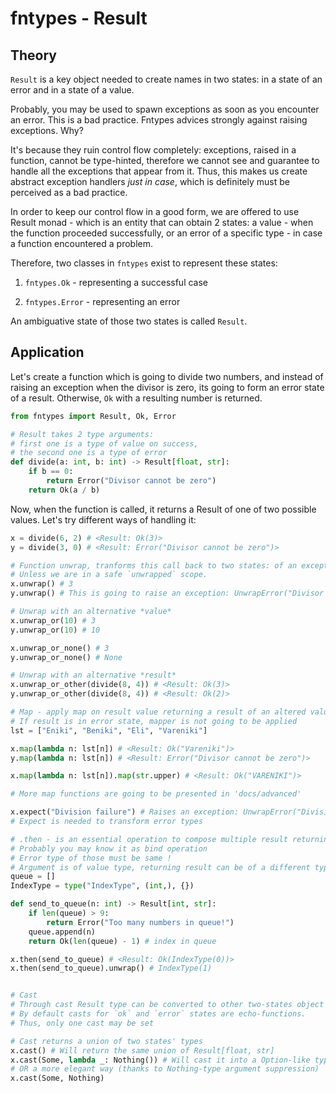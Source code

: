 # fntypes - Result

## Theory

`Result` is a key object needed to create names in two states: in a state of an error and in a state of a value.

Probably, you may be used to spawn exceptions as soon as you encounter an error. This is a bad practice. Fntypes advices strongly against raising exceptions. Why?

It's because they ruin control flow completely: exceptions, raised in a function, cannot be type-hinted, therefore we cannot see and guarantee to handle all the exceptions that appear from it. Thus, this makes us create abstract exception handlers *just in case*, which is definitely must be perceived as a bad practice.

In order to keep our control flow in a good form, we are offered to use Result monad - which is an entity that can obtain 2 states: a value - when the function proceeded successfully, or an error of a specific type - in case a function encountered a problem.

Therefore, two classes in `fntypes` exist to represent these states:

1. `fntypes.Ok` - representing a successful case

2. `fntypes.Error` - representing an error

An ambiguative state of those two states is called `Result`.

## Application

Let's create a function which is going to divide two numbers, and instead of raising an exception when the divisor is zero, its going to form an error state of a result. Otherwise, `Ok` with a resulting number is returned.

```python
from fntypes import Result, Ok, Error

# Result takes 2 type arguments:
# first one is a type of value on success,
# the second one is a type of error
def divide(a: int, b: int) -> Result[float, str]:
    if b == 0:
        return Error("Divisor cannot be zero")
    return Ok(a / b)
```

Now, when the function is called, it returns a Result of one of two possible values. Let's try different ways of handling it:

```python
x = divide(6, 2) # <Result: Ok(3)>
y = divide(3, 0) # <Result: Error("Divisor cannot be zero")>

# Function unwrap, tranforms this call back to two states: of an exception or an actual value,
# Unless we are in a safe `unwrapped` scope.
x.unwrap() # 3
y.unwrap() # This is going to raise an exception: UnwrapError("Divisor cannot be zero")

# Unwrap with an alternative *value*
x.unwrap_or(10) # 3
y.unwrap_or(10) # 10

x.unwrap_or_none() # 3
y.unwrap_or_none() # None

# Unwrap with an alternative *result*
x.unwrap_or_other(divide(8, 4)) # <Result: Ok(3)>
y.unwrap_or_other(divide(8, 4)) # <Result: Ok(2)>

# Map - apply map on result value returning a result of an altered value type
# If result is in error state, mapper is not going to be applied
lst = ["Eniki", "Beniki", "Eli", "Vareniki"]

x.map(lambda n: lst[n]) # <Result: Ok("Vareniki")>
y.map(lambda n: lst[n]) # <Result: Error("Divisor cannot be zero")>

x.map(lambda n: lst[n]).map(str.upper) # <Result: Ok("VARENIKI")>

# More map functions are going to be presented in 'docs/advanced'

x.expect("Division failure") # Raises an exception: UnwrapError("Division failure")
# Expect is needed to transform error types

# .then - is an essential operation to compose multiple result returning functions
# Probably you may know it as bind operation
# Error type of those must be same !
# Argument is of value type, returning result can be of a different type
queue = []
IndexType = type("IndexType", (int,), {})

def send_to_queue(n: int) -> Result[int, str]:
    if len(queue) > 9:
        return Error("Too many numbers in queue!")
    queue.append(n)
    return Ok(len(queue) - 1) # index in queue

x.then(send_to_queue) # <Result: Ok(IndexType(0))>
x.then(send_to_queue).unwrap() # IndexType(1)


# Cast
# Through cast Result type can be converted to other two-states object
# By default casts for `ok` and `error` states are echo-functions.
# Thus, only one cast may be set

# Cast returns a union of two states' types
x.cast() # Will return the same union of Result[float, str]
x.cast(Some, lambda _: Nothing()) # Will cast it into a Option-like type (quite useful)
# OR a more elegant way (thanks to Nothing-type argument suppression)
x.cast(Some, Nothing)
```
